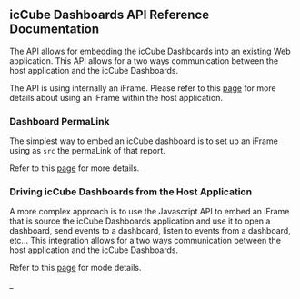 ## icCube Dashboards API Reference Documentation

The API allows for embedding the icCube Dashboards into an existing Web application. This API allows for a two ways
communication between the host application and the icCube Dashboards.

The API is using internally an iFrame. Please refer to this [page](./iFrameUsageConsideration.md)
for more details about using an iFrame within the host application.

### Dashboard PermaLink

The simplest way to embed an icCube dashboard is to set up an iFrame using as `src` the permaLink of that report.

Refer to this [page](./EmbeddingPermaLink.md) for more details.

### Driving icCube Dashboards from the Host Application

A more complex approach is to use the Javascript API to embed an iFrame that is source the icCube Dashboards application
and use it to open a dashboard, send events to a dashboard, listen to events from a dashboard, etc... This integration
allows for a two ways communication between the host application and the icCube Dashboards.

Refer to this [page](./EmbeddingJavascript.md) for mode details.

_
